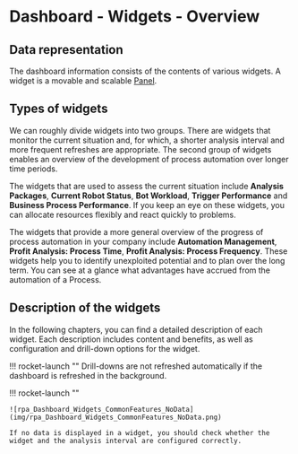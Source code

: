 # <i class="fs fs-lg fs-dashboard"></i> Dashboard - Widgets - Overview


## Data representation

The dashboard information consists of the contents of various widgets. A widget is a movable and scalable [Panel](../../X1_Server/X1_Server_Basics/GUI/rpa_X1_Server_Basics_GUI_DataRepresentation_EN.md#panels).


## Types of widgets

We can roughly divide widgets into two groups. There are widgets that monitor the current situation and, for which, a shorter analysis interval and more frequent refreshes are appropriate. The second group of widgets enables an overview of the development of process automation over longer time periods.

The widgets that are used to assess the current situation include  **Analysis Packages**, **Current Robot Status**, **Bot Workload**, **Trigger Performance** and **Business Process Performance**. If you keep an eye on these widgets, you can allocate resources flexibly and react quickly to problems.

The widgets that provide a more general overview of the progress of process automation in your company include **Automation Management**, **Profit Analysis: Process Time**, **Profit Analysis: Process Frequency**. These widgets help you to identify unexploited potential and to plan over the long term. You can see at a glance what advantages have accrued from the automation of a Process.


## Description of the widgets

In the following chapters, you can find a detailed description of each widget. Each description includes content and benefits, as well as configuration and drill-down options for the widget.

!!! rocket-launch ""
    Drill-downs are not refreshed automatically if the dashboard is refreshed in the background.

!!! rocket-launch ""

    ![rpa_Dashboard_Widgets_CommonFeatures_NoData](img/rpa_Dashboard_Widgets_CommonFeatures_NoData.png)

    If no data is displayed in a widget, you should check whether the widget and the analysis interval are configured correctly.
